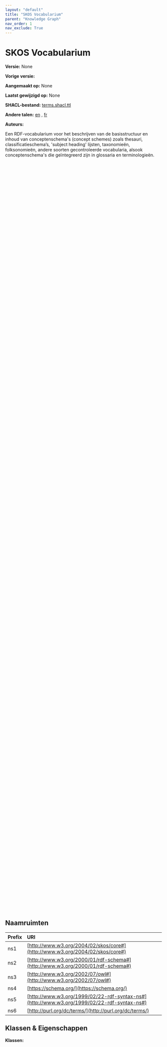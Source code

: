 ```yaml
---
layout: "default"
title: "SKOS Vocabularium"
parent: "Knowledge Graph"
nav_order: 1
nav_exclude: True
---
```

<svg xmlns="http://www.w3.org/2000/svg" style="display: none;"><symbol id="svg-external-link" width="24" height="24" viewBox="0 0 24 24" fill="none" stroke="currentColor" stroke-width="2" stroke-linecap="round" stroke-linejoin="round" class="feather feather-external-link"><title id="svg-external-link-title">(external link)</title><path d="M18 13v6a2 2 0 0 1-2 2H5a2 2 0 0 1-2-2V8a2 2 0 0 1 2-2h6"></path><polyline points="15 3 21 3 21 9"></polyline><line x1="10" y1="14" x2="21" y2="3"></line> </symbol></svg>

SKOS Vocabularium
====================

**Versie:** None

**Vorige versie:** 

**Aangemaakt op:** None

**Laatst gewijzigd op:** None

**SHACL-bestand:** [terms.shacl.ttl](terms.shacl.ttl)

**Andere talen:**
[en](../en)
, [fr](../fr)

**Auteurs:**


Een RDF-vocabularium voor het beschrijven van de basisstructuur en inhoud van conceptenschema's (concept schemes) zoals thesauri, classificatieschema’s, 'subject heading' lijsten, taxonomieën, folksonomieën, andere soorten gecontroleerde vocabularia, alsook conceptenschema's die geïntegreerd zijn in glossaria en terminologieën.

<div id="zoom" class="table-wrapper">
<svg xmlns="http://www.w3.org/2000/svg" xmlns:xlink="http://www.w3.org/1999/xlink" contentStyleType="text/css" preserveAspectRatio="none" version="1.1" viewBox="0 0 10 10" zoomAndPan="magnify"><defs/><g/></svg>
</div>

## Naamruimten

| Prefix | URI      |
| :----- | :------- |
| ns1     | [http://www.w3.org/2004/02/skos/core#](http://www.w3.org/2004/02/skos/core#) |
| ns2     | [http://www.w3.org/2000/01/rdf-schema#](http://www.w3.org/2000/01/rdf-schema#) |
| ns3     | [http://www.w3.org/2002/07/owl#](http://www.w3.org/2002/07/owl#) |
| ns4     | [https://schema.org/](https://schema.org/) |
| ns5     | [http://www.w3.org/1999/02/22-rdf-syntax-ns#](http://www.w3.org/1999/02/22-rdf-syntax-ns#) |
| ns6     | [http://purl.org/dc/terms/](http://purl.org/dc/terms/) |

## Klassen & Eigenschappen

**Klassen:** 

[^1]: Unieke taallabels vereist
<style>
#zoom {
  height: 60vh;
  padding: 5px;
}

#zoom > svg {
    width: 100%;
    height: 100%;
}

.svg-external-link {
  width: 16px;
  height: 16px;
}
</style>

<script src="https://cdn.jsdelivr.net/npm/svg-pan-zoom@3.5.0/dist/svg-pan-zoom.min.js"></script>
<script>
window.onload = (event) => {
  svgPanZoom('#zoom > svg', {controlIconsEnabled: true})
};
</script>
